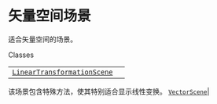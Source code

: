 # 矢量空间场景

适合矢量空间的场景。

Classes

|||
|-|-|
[`LinearTransformationScene`]()|
该场景包含特殊方法，使其特别适合显示线性变换。
[`VectorScene`]()|
